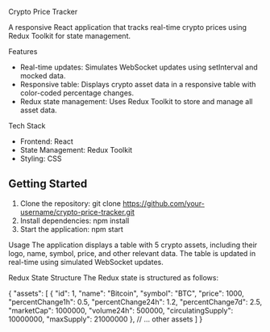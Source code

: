 Crypto Price Tracker

A responsive React application that tracks real-time crypto prices using Redux Toolkit for state management.

Features

- Real-time updates: Simulates WebSocket updates using setInterval and mocked data.
- Responsive table: Displays crypto asset data in a responsive table with color-coded percentage changes.
- Redux state management: Uses Redux Toolkit to store and manage all asset data.

Tech Stack

- Frontend: React
- State Management: Redux Toolkit
- Styling: CSS

## Getting Started

1. Clone the repository: git clone https://github.com/your-username/crypto-price-tracker.git
2. Install dependencies: npm install
3. Start the application: npm start

Usage
The application displays a table with 5 crypto assets, including their logo, name, symbol, price, and other relevant data. The table is updated in real-time using simulated WebSocket updates.

Redux State Structure
The Redux state is structured as follows:

{
"assets": [
{
"id": 1,
"name": "Bitcoin",
"symbol": "BTC",
"price": 1000,
"percentChange1h": 0.5,
"percentChange24h": 1.2,
"percentChange7d": 2.5,
"marketCap": 1000000,
"volume24h": 500000,
"circulatingSupply": 10000000,
"maxSupply": 21000000
},
// ... other assets
]
}
